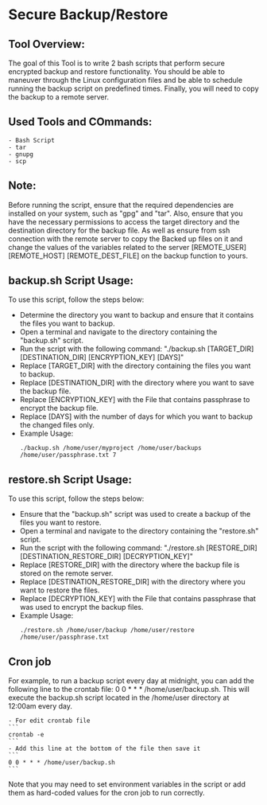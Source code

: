# Secure Backup/Restore

## Tool Overview:
The goal of this Tool is to write 2 bash scripts that perform secure encrypted backup and restore functionality. You should be able to maneuver through the Linux configuration files and be able to schedule running the backup script on predefined times. Finally, you will need to copy the backup to a remote server.

## Used Tools and COmmands:
    - Bash Script
    - tar
    - gnupg
    - scp

## Note:
Before running the script, ensure that the required dependencies are installed on your system, such as "gpg" and "tar". Also, ensure that you have the necessary permissions to access the target directory and the destination directory for the backup file. As well as ensure from ssh connection with the remote server to copy the Backed up files on it and change the values of the variables related to the server [REMOTE_USER] [REMOTE_HOST] [REMOTE_DEST_FILE] on the backup function to yours.

## backup.sh Script Usage:
To use this script, follow the steps below:
- Determine the directory you want to backup and ensure that it contains the files you want to backup.
- Open a terminal and navigate to the directory containing the "backup.sh" script.
- Run the script with the following command: "./backup.sh [TARGET_DIR] [DESTINATION_DIR] [ENCRYPTION_KEY] [DAYS]"
- Replace [TARGET_DIR] with the directory containing the files you want to backup.
- Replace [DESTINATION_DIR] with the directory where you want to save the backup file.
- Replace [ENCRYPTION_KEY] with the File that contains passphrase to encrypt the backup file.
- Replace [DAYS] with the number of days for which you want to backup the changed files only.
- Example Usage:
    ```
    ./backup.sh /home/user/myproject /home/user/backups /home/user/passphrase.txt 7
    ```

## restore.sh Script Usage:
To use this script, follow the steps below:
- Ensure that the "backup.sh" script was used to create a backup of the files you want to restore.
- Open a terminal and navigate to the directory containing the "restore.sh" script.
- Run the script with the following command: "./restore.sh [RESTORE_DIR] [DESTINATION_RESTORE_DIR] [DECRYPTION_KEY]"
- Replace [RESTORE_DIR] with the directory where the backup file is stored on the remote server.
- Replace [DESTINATION_RESTORE_DIR] with the directory where you want to restore the files.
- Replace [DECRYPTION_KEY] with the File that contains passphrase that was used to encrypt the backup files.
- Example Usage:
    ```
    ./restore.sh /home/user/backup /home/user/restore /home/user/passphrase.txt
    ```

## Cron job
For example, to run a backup script every day at midnight, you can add the following line to the crontab file: 0 0 * * * /home/user/backup.sh. This will execute the backup.sh script located in the /home/user directory at 12:00am every day.

    - For edit crontab file
    ```
    crontab -e
    ```
    - Add this line at the bottom of the file then save it
    ```
    0 0 * * * /home/user/backup.sh
    ```

Note that you may need to set environment variables in the script or add them as hard-coded values for the cron job to run correctly.